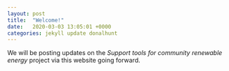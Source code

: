 ```yaml
---
layout: post
title:  "Welcome!"
date:   2020-03-03 13:05:01 +0000
categories: jekyll update donalhunt
---
```

We will be posting updates on the _Support tools for community renewable
energy_	project via this website going forward.
